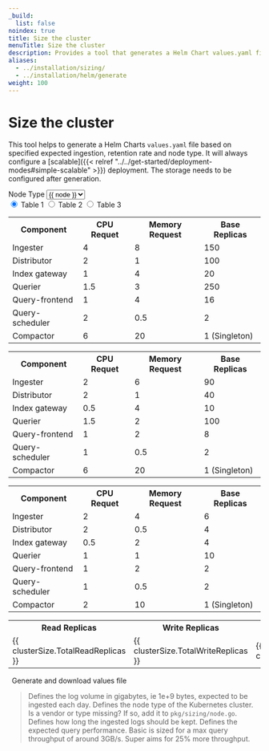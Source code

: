 ```yaml
---
_build:
  list: false
noindex: true
title: Size the cluster 
menuTitle: Size the cluster 
description: Provides a tool that generates a Helm Chart values.yaml file based on expected ingestion, retention rate, and node type, to help size your Grafana deployment.
aliases:
  - ../installation/sizing/
  - ../installation/helm/generate
weight: 100
---
```


<link rel="stylesheet" href="../../query/analyzer/style.css">

# Size the cluster
<!-- vale Grafana.Quotes = NO -->
<!-- vale Grafana.Quotes = YES -->

This tool helps to generate a Helm Charts `values.yaml` file based on specified
 expected ingestion, retention rate and node type. It will always configure a
 [scalable]({{< relref "../../get-started/deployment-modes#simple-scalable" >}}) deployment. The storage needs to be configured after generation.

<div id="app">
    <label>Node Type<i class="fa fa-question" v-on:mouseover="help='node'" v-on:mouseleave="help=null"></i></label>
    <select name="node-type" v-model="node">
    <option v-for="node of nodes">{{ node }}</option>
    </select>
    <div class="controls">
        <label class="radio-label">
            <input type="radio" name="tableSelector" value="table1" checked> Table 1
        </label>
        <label class="radio-label">
            <input type="radio" name="tableSelector" value="table2"> Table 2
        </label>
        <label class="radio-label">
            <input type="radio" name="tableSelector" value="table3"> Table 3
        </label>
    </div>
    <div id="table1" class="table-container">
        <table>
            <tr>
                <th>Component</th>
                <th>CPU Requet</th>
                <th>Memory Request</th>
                <th>Base Replicas</th>
            </tr>
            <tr>
                <td>Ingester</td>
                <td>4</td>
                <td>8</td>
                <td>150</td>
            </tr>
            <tr>
                <td>Distributor</td>
                <td>2</td>
                <td>1</td>
                <td>100</td>
            </tr>
            <tr>
                <td>Index gateway</td>
                <td>1</td>
                <td>4</td>
                <td>20</td>
            </tr>
            <tr>
                <td>Querier</td>
                <td>1.5</td>
                <td>3</td>
                <td>250</td>
            </tr>
            <tr>
                <td>Query-frontend</td>
                <td>1</td>
                <td>4</td>
                <td>16</td>
            </tr>
            <tr>
                <td>Query-scheduler</td>
                <td>2</td>
                <td>0.5</td>
                <td>2</td>
            </tr>
            <tr>
                <td>Compactor</td>
                <td>6</td>
                <td>20</td>
                <td>1 (Singleton)</td>
            </tr>
        </table>
    <div id="table2" class="table-container">
        <table>
            <tr>
                <th>Component</th>
                <th>CPU Requet</th>
                <th>Memory Request</th>
                <th>Base Replicas</th>
            </tr>
            <tr>
                <td>Ingester</td>
                <td>2</td>
                <td>6</td>
                <td>90</td>
            </tr>
            <tr>
                <td>Distributor</td>
                <td>2</td>
                <td>1</td>
                <td>40</td>
            </tr>
            <tr>
                <td>Index gateway</td>
                <td>0.5</td>
                <td>4</td>
                <td>10</td>
            </tr>
            <tr>
                <td>Querier</td>
                <td>1.5</td>
                <td>2</td>
                <td>100</td>
            </tr>
            <tr>
                <td>Query-frontend</td>
                <td>1</td>
                <td>2</td>
                <td>8</td>
            </tr>
            <tr>
                <td>Query-scheduler</td>
                <td>1</td>
                <td>0.5</td>
                <td>2</td>
            </tr>
            <tr>
                <td>Compactor</td>
                <td>6</td>
                <td>20</td>
                <td>1 (Singleton)</td>
            </tr>
        </table>
    <div id="table3" class="table-container">
        <table>
            <tr>
                <th>Component</th>
                <th>CPU Requet</th>
                <th>Memory Request</th>
                <th>Base Replicas</th>
            </tr>
            <tr>
                <td>Ingester</td>
                <td>2</td>
                <td>4</td>
                <td>6</td>
            </tr>
            <tr>
                <td>Distributor</td>
                <td>2</td>
                <td>0.5</td>
                <td>4</td>
            </tr>
            <tr>
                <td>Index gateway</td>
                <td>0.5</td>
                <td>2</td>
                <td>4</td>
            </tr>
            <tr>
                <td>Querier</td>
                <td>1</td>
                <td>1</td>
                <td>10</td>
            </tr>
            <tr>
                <td>Query-frontend</td>
                <td>1</td>
                <td>2</td>
                <td>2</td>
            </tr>
            <tr>
                <td>Query-scheduler</td>
                <td>1</td>
                <td>0.5</td>
                <td>2</td>
            </tr>
            <tr>
                <td>Compactor</td>
                <td>2</td>
                <td>10</td>
                <td>1 (Singleton)</td>
            </tr>
        </table>
    </div>

  <div v-if="clusterSize">
    <table>
    <tr>
      <th>Read Replicas</th>
      <th>Write Replicas</th>
      <th>Nodes</th>
      <th>Cores</th>
      <th>Memory</th>
    </tr>
    <tr>
      <td>{{ clusterSize.TotalReadReplicas }}</td>
      <td>{{ clusterSize.TotalWriteReplicas }}</td>
      <td>{{ clusterSize.TotalNodes}}</td>
      <td>{{ clusterSize.TotalCoresRequest}}</td>
      <td>{{ clusterSize.TotalMemoryRequest}} GB</td>
    </tr>
    </table>
  </div>

  <a v-bind:href="helmURL" class="primary-button">Generate and download values file</a>

  <blockquote v-if="help">
    <span v-if="help === 'ingest'">
    Defines the log volume in gigabytes, ie 1e+9 bytes, expected to be ingested each day.
    </span>
    <span v-else-if="help === 'node'">
    Defines the node type of the Kubernetes cluster. Is a vendor or type
    missing? If so, add it to <code>pkg/sizing/node.go</code>.
    </span>
    <span v-else-if="help === 'retention'">
    Defines how long the ingested logs should be kept.
    </span>
    <span v-else-if="help === 'queryperf'">
    Defines the expected query performance. Basic is sized for a max query throughput of around 3GB/s. Super aims for 25% more throughput.
    </span>
  </blockquote>
</div>

<script src="https://unpkg.com/vue@3/dist/vue.global.prod.js"></script>
<style>

#app label.icon.question::after {
  content: '\f29c';
  display: inline-block;
  font: normal normal normal 14px/1 FontAwesome;
  padding-left: 8px;
}

#app #queryperf label {
  padding: 1em;
  text-align: center;
}

#app #queryperf label input {
  display: block;
}

#app a {
  padding: .5em;

}
</style>

<script>
const API_URL = `https://logql-analyzer.grafana.net/next/api/sizing`
const { createApp } = Vue

createApp({
  data() {
    return {
      nodes: ["Loading..."],
      node: "Loading...",
      bytesDayIngest: null,
      retention: null,
      queryperf: 'Basic',
      help: null,
      clusterSize: null
    }
  },

  computed: {
    helmURL() {
      return `${API_URL}/helm?${this.queryString}`
    },
    queryString() {
      return `node-type=${encodeURIComponent(this.node)}&ingest=${encodeURIComponent(this.bytesDayIngest)}&retention=${encodeURIComponent(this.retention)}&queryperf=${encodeURIComponent(this.queryperf)}`
    },
    ingestInGB: {
	get () {
                if (this.bytesDayIngest == null) {
                    return null
                }
                // Convert to GB
                return this.bytesDayIngest / 1000 / 1000 / 1000
	},
	set (gbDayIngest) {
		console.log(gbDayIngest)
		this.bytesDayIngest = gbDayIngest * 1000 * 1000 * 1000
		console.log(this.bytesDayIngest)
	}
    }
  },

  created() {
    // fetch on init
    this.fetchNodeTypes()
  },

  methods: {
    async fetchNodeTypes() {
      const url = `${API_URL}/nodes`
      this.nodes = await (await fetch(url,{mode: 'cors'})).json()
    },
    async calculateClusterSize() {
      if (this.node == 'Loading...' || this.bytesDayIngest== null || this.retention == null) {
        return
      }
      const url = `${API_URL}/cluster?${this.queryString}`
      this.clusterSize = await (await fetch(url,{mode: 'cors'})).json()
    }
  },

  watch: {
    node:           'calculateClusterSize',
    bytesDayIngest: 'calculateClusterSize',
    retention:      'calculateClusterSize',
    queryperf:      'calculateClusterSize'
  }
}).mount('#app')
</script>
